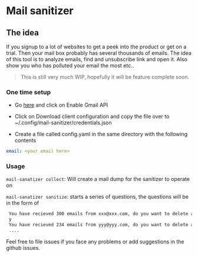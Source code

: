 # Mail sanitizer

## The idea

If you signup to a lot of websites to get a peek into the product or get on a trial. Then your mail box probably has several thousands of emails.
The idea of this tool is to analyze emails, find and unsubscribe link and open it. Also show you who has polluted your email the most etc..

> This is still very much WIP, hopefully it will be feature complete soon.

### One time setup

- Go [here](https://developers.google.com/gmail/api/quickstart/python) and click on Enable Gmail API

- Click on Download client configuration and copy the file over to ~/.config/mail-sanitizer/credentials.json

- Create a file called config.yaml in the same directory with the following contents

```yaml
email: <your email here>
```

### Usage

`mail-sanatizer collect`: Will create a mail dump for the sanitizer to operate on

`mail-sanatizer sanitize`: starts a series of questions, the questions will be in the form of

```bash
 You have recieved 300 emails from xxx@xxx.com, do you want to delete all these emails?
 y
 You have recieved 234 emails from yyy@yyy.com, do you want to delete all these emails?
 ....
```

Feel free to file issues if you face any problems or add suggestions in the github issues.